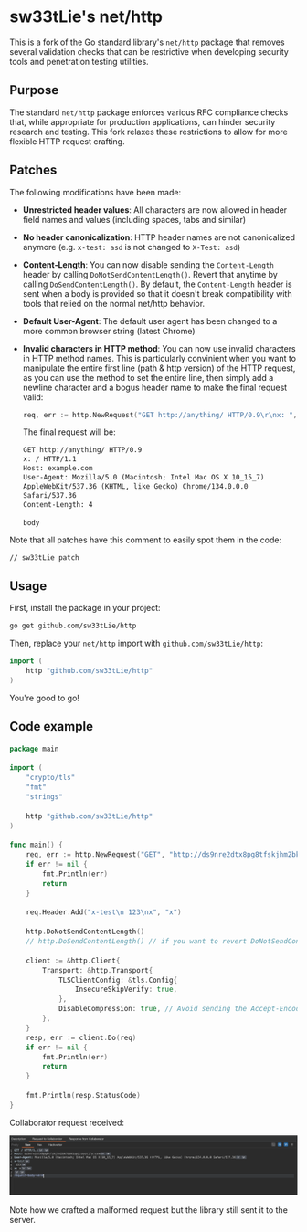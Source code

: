 # sw33tLie's net/http

This is a fork of the Go standard library's `net/http` package that removes several validation checks that can be restrictive when developing security tools and penetration testing utilities.

## Purpose

The standard `net/http` package enforces various RFC compliance checks that, while appropriate for production applications, can hinder security research and testing. This fork relaxes these restrictions to allow for more flexible HTTP request crafting.

## Patches

The following modifications have been made:

- **Unrestricted header values**: All characters are now allowed in header field names and values (including spaces, tabs and similar)
- **No header canonicalization**: HTTP header names are not canonicalized anymore (e.g. `x-test: asd` is not changed to `X-Test: asd`)
- **Content-Length**: You can now disable sending the `Content-Length` header by calling `DoNotSendContentLength()`. Revert that anytime by calling `DoSendContentLength()`. By default, the `Content-Length` header is sent when a body is provided so that it doesn't break compatibility with tools that relied on the normal net/http behavior.
- **Default User-Agent**: The default user agent has been changed to a more common browser string (latest Chrome)
- **Invalid characters in HTTP method**: You can now use invalid characters in HTTP method names. This is particularly convinient when you want to manipulate the entire first line (path & http version) of the HTTP request, as you can use the method to set the entire line, then simply add a newline character and a bogus header name to make the final request valid:

  ```go
  req, err := http.NewRequest("GET http://anything/ HTTP/0.9\r\nx: ", "http://example.com/", strings.NewReader("body"))
  ```

  The final request will be:

  ```http
  GET http://anything/ HTTP/0.9
  x: / HTTP/1.1
  Host: example.com
  User-Agent: Mozilla/5.0 (Macintosh; Intel Mac OS X 10_15_7) AppleWebKit/537.36 (KHTML, like Gecko) Chrome/134.0.0.0 Safari/537.36
  Content-Length: 4

  body
  ```

Note that all patches have this comment to easily spot them in the code:

```
// sw33tLie patch
```

## Usage

First, install the package in your project:

```bash
go get github.com/sw33tLie/http
```

Then, replace your `net/http` import with `github.com/sw33tLie/http`:

```go
import (
	http "github.com/sw33tLie/http"
)
```

You're good to go!

## Code example

```go
package main

import (
	"crypto/tls"
	"fmt"
	"strings"

	http "github.com/sw33tLie/http"
)

func main() {
	req, err := http.NewRequest("GET", "http://ds9nre2dtx8pg8tfskjhm2bk7bd41upj.oastify.com", strings.NewReader("request-body-here"))
	if err != nil {
		fmt.Println(err)
		return
	}

	req.Header.Add("x-test\n 123\nx", "x")

	http.DoNotSendContentLength()
	// http.DoSendContentLength() // if you want to revert DoNotSendContentLength()

	client := &http.Client{
		Transport: &http.Transport{
			TLSClientConfig: &tls.Config{
				InsecureSkipVerify: true,
			},
			DisableCompression: true, // Avoid sending the Accept-Encoding: gzip header
		},
	}
	resp, err := client.Do(req)
	if err != nil {
		fmt.Println(err)
		return
	}

	fmt.Println(resp.StatusCode)
}

```

Collaborator request received:

![Collaborator request received](./resources/collaborator-screenshot.png)

Note how we crafted a malformed request but the library still sent it to the server.